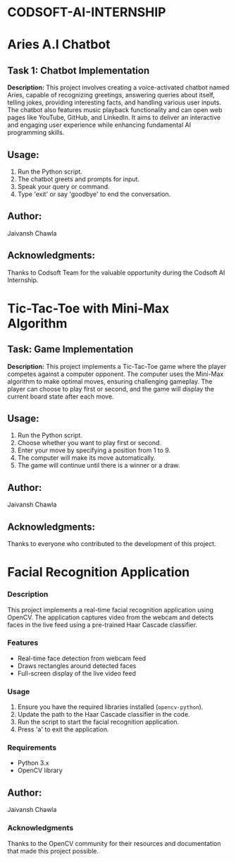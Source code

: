 # CODSOFT-AI-INTERNSHIP
# Aries A.I Chatbot

## Task 1: Chatbot Implementation
**Description:** This project involves creating a voice-activated chatbot named Aries, capable of recognizing greetings, answering queries about itself, telling jokes, providing interesting facts, and handling various user inputs. The chatbot also features music playback functionality and can open web pages like YouTube, GitHub, and LinkedIn. It aims to deliver an interactive and engaging user experience while enhancing fundamental AI programming skills.

## Usage:
1. Run the Python script.
2. The chatbot greets and prompts for input.
3. Speak your query or command.
4. Type 'exit' or say 'goodbye' to end the conversation.

## Author:
Jaivansh Chawla

## Acknowledgments:
Thanks to Codsoft Team for the valuable opportunity during the Codsoft AI Internship.

# Tic-Tac-Toe with Mini-Max Algorithm

## Task: Game Implementation
**Description:** This project implements a Tic-Tac-Toe game where the player competes against a computer opponent. The computer uses the Mini-Max algorithm to make optimal moves, ensuring challenging gameplay. The player can choose to play first or second, and the game will display the current board state after each move.

## Usage:
1. Run the Python script.
2. Choose whether you want to play first or second.
3. Enter your move by specifying a position from 1 to 9.
4. The computer will make its move automatically.
5. The game will continue until there is a winner or a draw.

## Author:
Jaivansh Chawla

## Acknowledgments:
Thanks to everyone who contributed to the development of this project.
# Facial Recognition Application

### Description
This project implements a real-time facial recognition application using OpenCV. The application captures video from the webcam and detects faces in the live feed using a pre-trained Haar Cascade classifier.

### Features
- Real-time face detection from webcam feed
- Draws rectangles around detected faces
- Full-screen display of the live video feed

### Usage
1. Ensure you have the required libraries installed (`opencv-python`).
2. Update the path to the Haar Cascade classifier in the code.
3. Run the script to start the facial recognition application.
4. Press 'a' to exit the application.

### Requirements
- Python 3.x
- OpenCV library

## Author:
Jaivansh Chawla

### Acknowledgments
Thanks to the OpenCV community for their resources and documentation that made this project possible.

